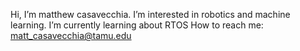 Hi, I’m matthew casavecchia. I’m interested in robotics and machine learning. 
I’m currently learning about RTOS
How to reach me: matt_casavecchia@tamu.edu
